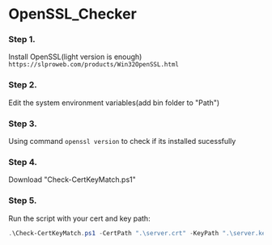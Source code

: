 # OpenSSL_Checker

### Step 1. 
Install OpenSSL(light version is enough) `https://slproweb.com/products/Win32OpenSSL.html`

### Step 2. 
Edit the system environment variables(add bin folder to "Path")

### Step 3. 
Using command `openssl version` to check if its installed sucessfully

### Step 4. 
Download "Check-CertKeyMatch.ps1"

### Step 5. 
Run the script with your cert and key path:

```powershell
.\Check-CertKeyMatch.ps1 -CertPath ".\server.crt" -KeyPath ".\server.key"

